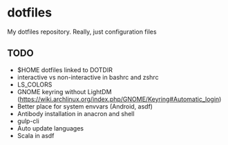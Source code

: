 # dotfiles
My dotfiles repository. Really, just configuration files

## TODO
- $HOME dotfiles linked to DOTDIR
- interactive vs non-interactive in bashrc and zshrc
- LS_COLORS
- GNOME keyring without LightDM
  (https://wiki.archlinux.org/index.php/GNOME/Keyring#Automatic_login)
- Better place for system envvars (Android, asdf)
- Antibody installation in anacron and shell
- gulp-cli
- Auto update languages
- Scala in asdf
